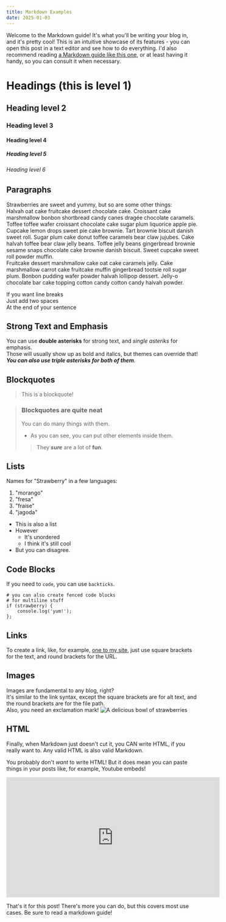 ```yaml
---
title: Markdown Examples
date: 2025-01-03
---
```

Welcome to the Markdown guide! It's what you'll be writing your blog in, and it's pretty cool!
This is an intuitive showcase of its features - you can open this post in a text editor and see how to do everything.
I'd also recommend reading [a Markdown guide like this one](https://www.markdownguide.org/), or at least having it handy, so you can consult it when necessary.

# Headings (this is level 1)
## Heading level 2
### Heading level 3
#### Heading level 4
##### Heading level 5
###### Heading level 6

## Paragraphs
Strawberries are sweet and yummy, but so are some other things:  
Halvah oat cake fruitcake dessert chocolate cake. Croissant cake marshmallow bonbon shortbread candy canes dragée chocolate caramels. Toffee toffee wafer croissant chocolate cake sugar plum liquorice apple pie. Cupcake lemon drops sweet pie cake brownie. Tart brownie biscuit danish sweet roll. Sugar plum cake donut toffee caramels bear claw jujubes. Cake halvah toffee bear claw jelly beans. Toffee jelly beans gingerbread brownie sesame snaps chocolate cake brownie danish biscuit. Sweet cupcake sweet roll powder muffin.  
Fruitcake dessert marshmallow cake oat cake caramels jelly. Cake marshmallow carrot cake fruitcake muffin gingerbread tootsie roll sugar plum. Bonbon pudding wafer powder halvah lollipop dessert. Jelly-o chocolate bar cake topping cotton candy cotton candy halvah powder.

If you want line breaks  
Just add two spaces  
At the end of your sentence  

## Strong Text and Emphasis
You can use **double asterisks** for strong text, and *single asteriks* for emphasis.  
Those will usually show up as bold and italics, but themes can override that!
***You can also use triple asterisks for both of them***.

## Blockquotes
> This is a blockquote!

> ### Blockquotes are quite neat
>
> You can do many things with them.
> - As you can see, you can put other elements inside them.
>
>> They ***sure*** are a lot of **fun**.

## Lists
Names for "Strawberry" in a few languages:  
1. "morango"
2. "fresa"
3. "fraise"
4. "jagoda"

- This is also a list
- However
    - It's unordered
    - I think it's still cool
- But you can disagree.

## Code Blocks
If you need to `code`, you can use `backticks`.
```
# you can also create fenced code blocks
# for multiline stuff
if (strawberry) {
    console.log('yum!');
};
```

## Links
To create a link, like, for example, [one to my site](https://bagenzos.house), just use square brackets for the text, and round brackets for the URL.

## Images
Images are fundamental to any blog, right?  
It's similar to the link syntax, except the square brackets are for alt text, and the round brackets are for the file path.  
Also, you need an exclamation mark!
![A delicious bowl of strawberries](/assets/images/bowl_of_berries.jpg)

## HTML
<p>Finally, when Markdown just doesn't cut it, you CAN write HTML, if you really want to. Any valid HTML is also valid Markdown.</p>
<p>You probably don't <em>want</em> to write HTML! But it does mean you can paste things in your posts like, for example, Youtube embeds!</p>
<iframe width="560" height="315" src="https://www.youtube-nocookie.com/embed/WEv5ZqkaS54?si=mcG95jGYfg2U0tdW&amp;controls=0&amp;start=12" title="YouTube video player" frameborder="0" allow="accelerometer; autoplay; clipboard-write; encrypted-media; gyroscope; picture-in-picture; web-share" referrerpolicy="strict-origin-when-cross-origin" allowfullscreen></iframe>

That's it for this post! There's more you can do, but this covers most use cases. Be sure to read a markdown guide!